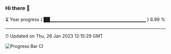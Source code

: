 ### Hi there 👋

⏳ Year progress { ██▁▁▁▁▁▁▁▁▁▁▁▁▁▁▁▁▁▁▁▁▁▁▁▁▁▁▁▁ } 6.99 %

---

⏰ Updated on Thu, 26 Jan 2023 12:15:29 GMT

![Progress Bar CI](https://github.com/Shyam-Makwana/GitHub-Actions-Demo/workflows/Progress%20Bar%20CI/badge.svg)
